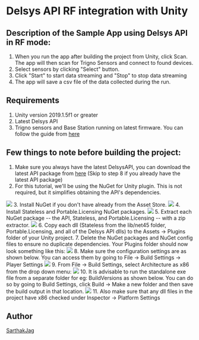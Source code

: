 # Delsys API RF integration with Unity

## Description of the Sample App using Delsys API in RF mode:
1. When you run the app after building the project from Unity, click Scan. The app will then scan for Trigno Sensors and connect to found devices. 
2. Select sensors by clicking "Select" button. 
3. Click "Start" to start data streaming and "Stop" to stop data streaming
4. The app will save a csv file of the data collected during the run.

## Requirements
1. Unity version 2019.1.5f1 or greater
2. Latest Delsys API
3. Trigno sensors and Base Station running on latest firmware. You can follow the guide from [here](http://data.delsys.com/DelsysServicePortal/api/web-examples/updating-firmware.html)

## Few things to note before building the project:
1. Make sure you always have the latest DelsysAPI, you can download the latest API package from [here](http://data.delsys.com/DelsysServicePortal/api/index.html) (Skip to step 8 if you already have the latest API package)
2. For this tutorial, we'll be using the NuGet for Unity plugin. This is not required, but it simplifies obtaining the API's dependencies.
<img src="https://github.com/delsys-inc/DelsysAPIUnityIntegration/blob/master/Screenshots/AssetStore.jpg" />
3. Install NuGet if you don't have already from the Asset Store.
<img src="https://github.com/delsys-inc/DelsysAPIUnityIntegration/blob/master/Screenshots/NuGet.jpg" />
4. Install Stateless and Portable.Licensing NuGet packages.
<img src="https://github.com/delsys-inc/DelsysAPIUnityIntegration/blob/master/Screenshots/Stateless.jpg" />
5. Extract each NuGet package -- the API, Stateless, and Portable.Licensing -- with a zip extractor.
<img src="https://github.com/delsys-inc/DelsysAPIUnityIntegration/blob/master/Screenshots/Extract.jpg" />
6. Copy each dll (Stateless from the lib/net45 folder, Portable.Licensing, and all of the Delsys API dlls) to the Assets -> Plugins folder of your Unity project.
7. Delete the NuGet packages and NuGet config files to ensure no duplicate dependencies. Your Plugins folder should now look something like this:
<img src="https://github.com/delsys-inc/DelsysAPIUnityIntegration/blob/master/Screenshots/Final.PNG" />
8. Make sure the configuration settings are as shown below. You can access them by going to
File -> Build Settings -> Player Settings
<img src="https://github.com/delsys-inc/DelsysAPIUnityIntegration/blob/master/Screenshots/ConfigurationSettings.png" />
9. From File -> Build Settings, select Architecture as x86 from the drop down menu:
<img src="https://github.com/delsys-inc/DelsysAPIUnityIntegration/blob/master/Screenshots/BuildSettings.png" />
10. It is advisable to run the standalone exe file from a separate folder for eg: BuildVersions as shown below. You can do so by going to Build Settings, click Build -> Make a new folder and then save the build output in that location.
<img src="https://github.com/delsys-inc/DelsysAPIUnityIntegration/blob/master/Screenshots/BuildVersions.png"  />
11. Also make sure that any dll files in the project have x86 checked under Inspector -> Platform Settings


## Author
[SarthakJag](https://github.com/SarthakJag)



